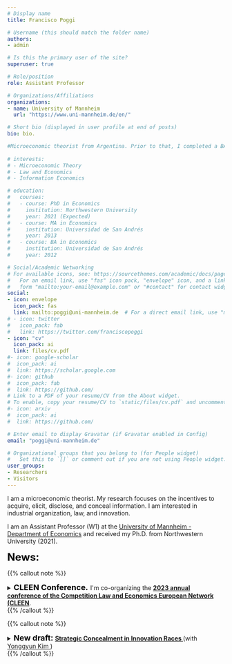 ```yaml
---
# Display name
title: Francisco Poggi

# Username (this should match the folder name)
authors:
- admin

# Is this the primary user of the site?
superuser: true

# Role/position
role: Assistant Professor

# Organizations/Affiliations
organizations:
- name: University of Mannheim
  url: "https://www.uni-mannheim.de/en/"

# Short bio (displayed in user profile at end of posts)
bio: bio.

#Microeconomic theorist from Argentina. Prior to that, I completed a BA and MA at [Universidad de San Andrés](https://www.udesa.edu.ar/departamento-de-economia) and received my Ph.D. from Northwestern University.
 
# interests:
# - Microeconomic Theory
# - Law and Economics
# - Information Economics

# education:
#   courses:
#   - course: PhD in Economics
#     institution: Northwestern University
#     year: 2021 (Expected)
#   - course: MA in Economics
#     institution: Universidad de San Andrés
#     year: 2013
#   - course: BA in Economics
#     institution: Universidad de San Andrés
#     year: 2012

# Social/Academic Networking
# For available icons, see: https://sourcethemes.com/academic/docs/page-builder/#icons
#   For an email link, use "fas" icon pack, "envelope" icon, and a link in the
#   form "mailto:your-email@example.com" or "#contact" for contact widget.
social:
- icon: envelope
  icon_pack: fas
  link: mailto:poggi@uni-mannheim.de  # For a direct email link, use "mailto:fpoggi@u.northwestern.edu".
# - icon: twitter
#   icon_pack: fab
#   link: https://twitter.com/franciscopoggi
- icon: "cv"
  icon_pack: ai
  link: files/cv.pdf
#- icon: google-scholar
#  icon_pack: ai
#  link: https://scholar.google.com
#- icon: github
#  icon_pack: fab
#  link: https://github.com/
# Link to a PDF of your resume/CV from the About widget.
# To enable, copy your resume/CV to `static/files/cv.pdf` and uncomment the lines below.
#- icon: arxiv
#  icon_pack: ai
#  link: https://github.com/

# Enter email to display Gravatar (if Gravatar enabled in Config)
email: "poggi@uni-mannheim.de"

# Organizational groups that you belong to (for People widget)
#   Set this to `[]` or comment out if you are not using People widget.
user_groups:
- Researchers
- Visitors
---
```


I am a microeconomic theorist. My research focuses on the incentives to acquire, elicit, disclose, and conceal information. I am interested in industrial organization, law, and innovation.

I am an Assistant Professor (W1) at the [University of Mannheim - Department of Economics](https://www.vwl.uni-mannheim.de/en/) and received my Ph.D. from Northwestern University (2021).

<!-- {{< tweet 666616452582129664 >}} -->

<font size="5"
          color="black">
          <b>News: </b> 
        </font> 


{{% callout note %}}
<details>
<summary>
<font size="4"
        color="black">
        <b>CLEEN Conference.</b>
        </font>
        I'm co-organizing the <b><a href="http://www.zew.de/cleen2023" target="_blank">2023 annual conference of the Competition Law and Economics European Network (CLEEN</a></b>.
</summary>
<br>
The Mannheim Centre for Competition and Innovation (MaCCI), the Collaborative Research Center Transregio 224 EPoS at the universities of Bonn and Mannheim, and ZEW Mannheim are pleased to announce the 2023 annual conference of the Competition Law and Economics European Network (CLEEN).<br>

CLEEN has provided an interdisciplinary platform for researchers in the field of law and economics since its first research workshop in Bonn in 2007. According to current planning, the 2023 CLEEN Conference will be held in person in Mannheim.
</details>        
{{% /callout %}}

{{% callout note %}}
<details>
<summary>
<font size="4"
          color="black">
          <b>New draft: </b> 
        </font>  
        <b><a href="https://yonggyun-yg-kim.github.io/files/Research%20papers/SCIR_public.pdf" target="_blank"> Strategic Concealment in Innovation Races </a></b> (with <a href="https://sites.google.com/view/yonggyun-yg-kim/" target="_blank"> Yonggyun Kim </a>)
</summary>
<br>
We investigate a firm's incentives to conceal an intermediate research discovery in order to influence its rival's choice of strategy in an innovation race. To study this, we introduce an innovation game where two firms dynamically allocate their resources between two distinct research and development (R&D) paths towards a final innovation: (i) developing it with the currently available but slower technology; (ii) conducting research to discover a faster new technology for developing it. We fully characterize the equilibrium behavior of the firms in the cases where their research progress is public and private information. Then, we extend the private information setting by allowing firms to conceal or license their intermediate discoveries. We show that when the reward of winning the race is high, firms sometimes conceal their interim discoveries, which inefficiently retards the pace of innovation. 
</details>        
{{% /callout %}}



<!-- {{% callout note %}}
<details>
<summary>
<font size="4"
          color="red">
          New version: 
        </font>  <b>Market-Based Mechanisms</b> (with Quitzé Valenzuela-Stookey)
</summary>
<a href="https://www.franciscopoggi.com/files/mbm.pdf" target="_blank">PDF here</a>
</details>        
{{% /callout %}} -->
<!-- {{% callout note %}}
<details>
<summary>
<font size="4"
          color="red">
          Draft coming soon:
        </font> <b> Rewarding Scientific Discoveries </b>
</summary>
This paper develops a normative theory of scientific compensation. A sequence of short-lived agents decide how to approach a process of scientific discovery. Agents can engage in applied research, that might produce something of intrinsic value, or basic research, that produces information about the world. Basic research is valuable because  guides the posterior allocation of resources in the applied research process. Considering a principal that provides incentives through monetary payments, I give conditions under which the agents can be induced to approach discovery efficiently, and in a way that is robust to agents' beliefs and lifespan. Moreover, I show that, in order to provide these incentives, positive findings (those who indicate that a certain research direction is promising) should be rewarded more handsomely than negative findings (that show that a certain research direction is futile).
</details>
{{% /callout %}} -->
<!-- My research focuses on the dynamics of information acquisition and experimentation. --> <!-- The questions I find most exciting are related to research and development, innovation, law, and organizations. -->
<!-- {{% callout note %}}
At some point in the summer, I will join <a href="https://www.vwl.uni-mannheim.de/en/" target="_blank">the University of Mannheim</a> as an Assistant Professor.
{{% /callout %}} -->
